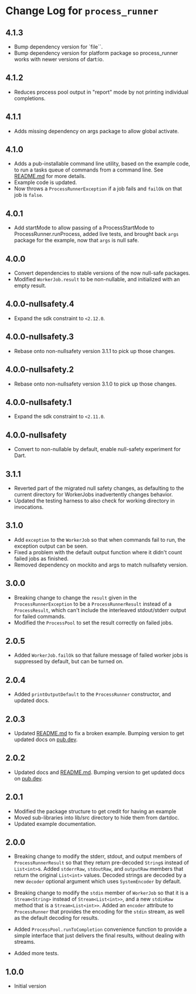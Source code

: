 # Change Log for `process_runner`

## 4.1.3

* Bump dependency version for `file``.
* Bump dependency version for platform package so process_runner works with newer versions of dart:io.

## 4.1.2

* Reduces process pool output in "report" mode by not printing individual completions.

## 4.1.1

* Adds missing dependency on args package to allow global activate.

## 4.1.0

* Adds a pub-installable command line utility, based on the example code, to run a tasks queue of commands from a command line. See [README.md](README.md) for more details.
* Example code is updated.
* Now throws a `ProcessRunnerException` if a job fails and `failOk` on that job is `false`.

## 4.0.1

* Add startMode to allow passing of a ProcessStartMode to
  ProcessRunner.runProcess, added live tests, and brought back `args` package for the
  example, now that `args` is null safe.

## 4.0.0

* Convert dependencies to stable versions of the now null-safe packages.
* Modified `WorkerJob.result` to be non-nullable, and initialized with an empty result.

## 4.0.0-nullsafety.4

* Expand the sdk constraint to `<2.12.0`.

## 4.0.0-nullsafety.3

* Rebase onto non-nullsafety version 3.1.1 to pick up those changes. 

## 4.0.0-nullsafety.2

* Rebase onto non-nullsafety version 3.1.0 to pick up those changes. 

## 4.0.0-nullsafety.1

* Expand the sdk constraint to `<2.11.0`.

## 4.0.0-nullsafety

* Convert to non-nullable by default, enable null-safety experiment for Dart.

## 3.1.1

* Reverted part of the migrated null safety changes, as defaulting to the
  current directory for WorkerJobs inadvertently changes behavior.
* Updated the testing harness to also check for working directory in
  invocations.

## 3.1.0

* Add `exception` to the `WorkerJob` so that when commands fail to run, the
  exception output can be seen.
* Fixed a problem with the default output function where it didn't count
  failed jobs as finished.
* Removed dependency on mockito and args to match nullsafety version.

## 3.0.0

* Breaking change to change the `result` given in the `ProcessRunnerException`
  to be a `ProcessRunnerResult` instead of a `ProcessResult`, which can't
  include the interleaved stdout/stderr output for failed commands.
* Modified the `ProcessPool` to set the result correctly on failed jobs.

## 2.0.5

* Added `WorkerJob.failOk` so that failure message of failed worker jobs is
  suppressed by default, but can be turned on.

## 2.0.4

* Added `printOutputDefault` to the `ProcessRunner` constructor, and updated
  docs.

## 2.0.3

* Updated [README.md](README.md) to fix a broken example. Bumping version to get
  updated docs on [pub.dev](https://pub.dev).

## 2.0.2

* Updated docs and [README.md](README.md). Bumping version to get updated docs
  on [pub.dev](https://pub.dev).

## 2.0.1

* Modified the package structure to get credit for having an example
* Moved sub-libraries into lib/src directory to hide them from dartdoc.
* Updated example documentation.

## 2.0.0

* Breaking change to modify the stderr, stdout, and output members of
  `ProcessRunnerResult` so that they return pre-decoded `String`s instead of
  `List<int>`s. Added `stderrRaw`, `stdoutRaw`, and `outputRaw` members that
  return the original `List<int>` values. Decoded strings are decoded by a new
  `decoder` optional argument which uses `SystemEncoder` by default.

* Breaking change to modify the `stdin` member of `WorkerJob` so that it is a
  `Stream<String>` instead of `Stream<List<int>>`, and a new `stdinRaw` method
  that is a `Stream<List<int>>`. Added an `encoder` attribute to `ProcessRunner`
  that provides the encoding for the `stdin` stream, as well as the default
  decoding for results.

* Added `ProcessPool.runToCompletion` convenience function to provide a simple
  interface that just delivers the final results, without dealing with streams.

* Added more tests.

## 1.0.0

* Initial version
